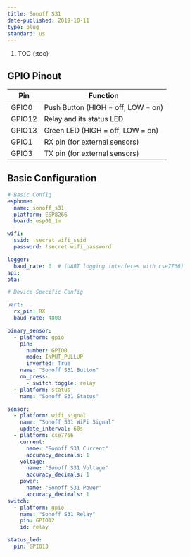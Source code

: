 ```yaml
---
title: Sonoff S31
date-published: 2019-10-11
type: plug
standard: us
---
```

1. TOC
{:toc}

## GPIO Pinout

| Pin     | Function                           |
|---------|------------------------------------|
| GPIO0   | Push Button (HIGH = off, LOW = on) |
| GPIO12  | Relay and its status LED           |
| GPIO13  | Green LED (HIGH = off, LOW = on)   |
| GPIO1   | RX pin (for external sensors)      |
| GPIO3   | TX pin (for external sensors)      |

## Basic Configuration

```yaml
# Basic Config
esphome:
  name: sonoff_s31
  platform: ESP8266
  board: esp01_1m

wifi:
  ssid: !secret wifi_ssid
  password: !secret wifi_password

logger:
  baud_rate: 0  # (UART logging interferes with cse7766)
api:
ota:

# Device Specific Config

uart:
  rx_pin: RX
  baud_rate: 4800

binary_sensor:
  - platform: gpio
    pin:
      number: GPIO0
      mode: INPUT_PULLUP
      inverted: True
    name: "Sonoff S31 Button"
    on_press:
      - switch.toggle: relay
  - platform: status
    name: "Sonoff S31 Status"

sensor:
  - platform: wifi_signal
    name: "Sonoff S31 WiFi Signal"
    update_interval: 60s
  - platform: cse7766
    current:
      name: "Sonoff S31 Current"
      accuracy_decimals: 1
    voltage:
      name: "Sonoff S31 Voltage"
      accuracy_decimals: 1
    power:
      name: "Sonoff S31 Power"
      accuracy_decimals: 1
switch:
  - platform: gpio
    name: "Sonoff S31 Relay"
    pin: GPIO12
    id: relay

status_led:
  pin: GPIO13
```
